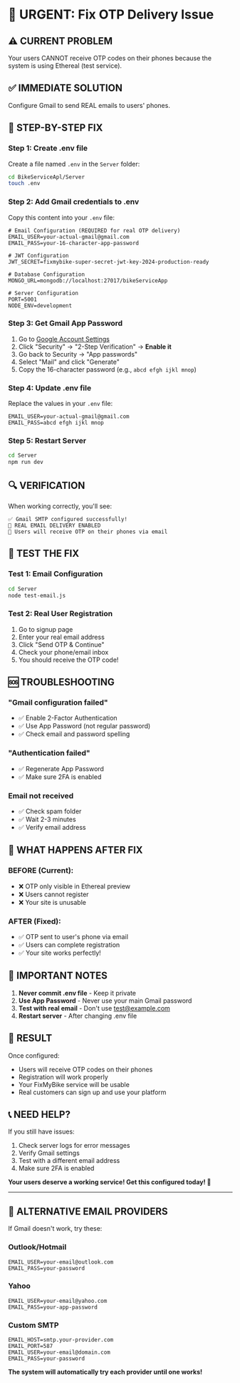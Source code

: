 # 🚨 URGENT: Fix OTP Delivery Issue

## ⚠️ CURRENT PROBLEM
Your users CANNOT receive OTP codes on their phones because the system is using Ethereal (test service).

## ✅ IMMEDIATE SOLUTION
Configure Gmail to send REAL emails to users' phones.

## 🎯 STEP-BY-STEP FIX

### Step 1: Create .env file
Create a file named `.env` in the `Server` folder:

```bash
cd BikeServiceApl/Server
touch .env
```

### Step 2: Add Gmail credentials to .env
Copy this content into your `.env` file:

```env
# Email Configuration (REQUIRED for real OTP delivery)
EMAIL_USER=your-actual-gmail@gmail.com
EMAIL_PASS=your-16-character-app-password

# JWT Configuration
JWT_SECRET=fixmybike-super-secret-jwt-key-2024-production-ready

# Database Configuration
MONGO_URL=mongodb://localhost:27017/bikeServiceApp

# Server Configuration
PORT=5001
NODE_ENV=development
```

### Step 3: Get Gmail App Password
1. Go to [Google Account Settings](https://myaccount.google.com/)
2. Click "Security" → "2-Step Verification" → **Enable it**
3. Go back to Security → "App passwords"
4. Select "Mail" and click "Generate"
5. Copy the 16-character password (e.g., `abcd efgh ijkl mnop`)

### Step 4: Update .env file
Replace the values in your `.env` file:
```env
EMAIL_USER=your-actual-gmail@gmail.com
EMAIL_PASS=abcd efgh ijkl mnop
```

### Step 5: Restart Server
```bash
cd Server
npm run dev
```

## 🔍 VERIFICATION

When working correctly, you'll see:
```
✅ Gmail SMTP configured successfully!
📧 REAL EMAIL DELIVERY ENABLED
📱 Users will receive OTP on their phones via email
```

## 🧪 TEST THE FIX

### Test 1: Email Configuration
```bash
cd Server
node test-email.js
```

### Test 2: Real User Registration
1. Go to signup page
2. Enter your real email address
3. Click "Send OTP & Continue"
4. Check your phone/email inbox
5. You should receive the OTP code!

## 🆘 TROUBLESHOOTING

### "Gmail configuration failed"
- ✅ Enable 2-Factor Authentication
- ✅ Use App Password (not regular password)
- ✅ Check email and password spelling

### "Authentication failed"
- ✅ Regenerate App Password
- ✅ Make sure 2FA is enabled

### Email not received
- ✅ Check spam folder
- ✅ Wait 2-3 minutes
- ✅ Verify email address

## 📱 WHAT HAPPENS AFTER FIX

### BEFORE (Current):
- ❌ OTP only visible in Ethereal preview
- ❌ Users cannot register
- ❌ Your site is unusable

### AFTER (Fixed):
- ✅ OTP sent to user's phone via email
- ✅ Users can complete registration
- ✅ Your site works perfectly!

## 🚨 IMPORTANT NOTES

1. **Never commit .env file** - Keep it private
2. **Use App Password** - Never use your main Gmail password
3. **Test with real email** - Don't use test@example.com
4. **Restart server** - After changing .env file

## 🎉 RESULT

Once configured:
- Users will receive OTP codes on their phones
- Registration will work properly
- Your FixMyBike service will be usable
- Real customers can sign up and use your platform

## 📞 NEED HELP?

If you still have issues:
1. Check server logs for error messages
2. Verify Gmail settings
3. Test with a different email address
4. Make sure 2FA is enabled

**Your users deserve a working service! Get this configured today! 🚀**

---

## 🔧 ALTERNATIVE EMAIL PROVIDERS

If Gmail doesn't work, try these:

### Outlook/Hotmail
```env
EMAIL_USER=your-email@outlook.com
EMAIL_PASS=your-password
```

### Yahoo
```env
EMAIL_USER=your-email@yahoo.com
EMAIL_PASS=your-app-password
```

### Custom SMTP
```env
EMAIL_HOST=smtp.your-provider.com
EMAIL_PORT=587
EMAIL_USER=your-email@domain.com
EMAIL_PASS=your-password
```

**The system will automatically try each provider until one works!**

